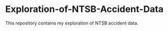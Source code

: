 # Exploration-of-NTSB-Accident-Data
This repository contains my exploration of NTSB accident data. 
